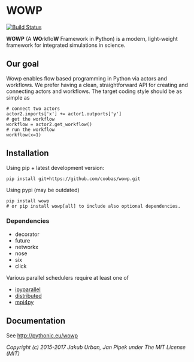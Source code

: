 WOWP
====

[![Build Status](https://travis-ci.com/coobas/wowp.svg?branch=master)](https://travis-ci.com/coobas/wowp)

**WOWP** (A **WO**rkflo**W** Framework in **P**ython) is a modern,
light-weight framework for integrated simulations in science.

Our goal
--------

Wowp enables flow based programming in Python via actors and workflows.
We prefer having a clean, straightforward API for creating and
connecting actors and workflows. The target coding style should be as
simple as

``` {.sourceCode .python}
# connect two actors
actor2.inports['x'] += actor1.outports['y']
# get the workflow
workflow = actor2.get_workflow()
# run the workflow
workflow(x=1)
```

Installation
------------

Using pip + latest development version:

``` {.sourceCode .bash}
pip install git+https://github.com/coobas/wowp.git
```

Using pypi (may be outdated)

``` {.sourceCode .bash}
pip install wowp
# or pip install wowp[all] to include also optional dependencies.
```

### Dependencies

-   decorator
-   future
-   networkx
-   nose
-   six
-   click

Various parallel schedulers require at least one of

-   [ipyparallel](https://github.com/ipython/ipyparallel)
-   [distributed](https://github.com/dask/distributed)
-   [mpi4py](http://pythonhosted.org/mpi4py/)

Documentation
-------------

See <http://pythonic.eu/wowp>

*Copyright (c) 2015-2017 Jakub Urban, Jan Pipek under The MIT License
(MIT)*
